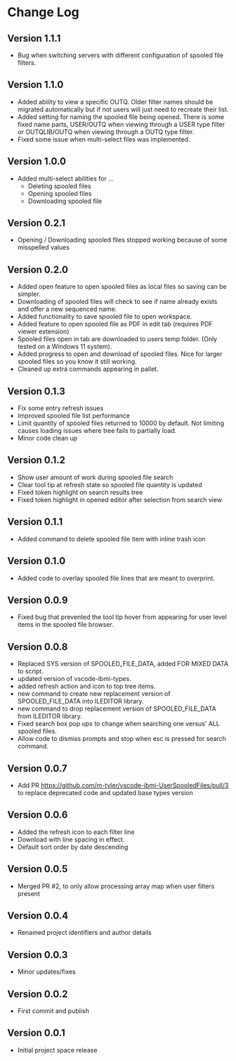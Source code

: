 # Change Log

## Version 1.1.1 
  *  Bug when switching servers with different configuration of spooled file filters.
  
## Version 1.1.0 
  *  Added ability to view a specific OUTQ.  Older filter names should be migrated automatically but if not users will just need to recreate their list. 
  *  Added setting for naming the spooled file being opened.  There is some fixed name parts, USER/OUTQ when viewing through a USER type filter or OUTQLIB/OUTQ when viewing through a OUTQ type filter.
  *  Fixed some issue when multi-select files was implemented.

## Version 1.0.0
  * Added multi-select abilities for ...
    * Deleting spooled files
    * Opening spooled files
    * Downloading spooled file
    
## Version 0.2.1
  * Opening / Downloading spooled files stopped working because of some misspelled values
  
## Version 0.2.0
  * Added open feature to open spooled files as local files so saving can be simpler.
  * Downloading of spooled files will check to see if name already exists and offer a new sequenced name.
  * Added functionality to save spooled file to open workspace.
  * Added feature to open spooled file as PDF in edit tab (requires PDF viewer extension)
  * Spooled files open in tab are downloaded to users temp folder. (Only tested on a Windows 11 system).
  * Added progress to open and download of spooled files.  Nice for larger spooled files so you know it still working.
  * Cleaned up extra commands appearing in pallet.

## Version 0.1.3
  * Fix some entry refresh issues
  * Improved spooled file list performance
  * Limit quantity of spooled files returned to 10000 by default. Not limiting causes loading issues where tree fails to partially load.
  * Minor code clean up

## Version 0.1.2
  * Show user amount of work during spooled file search
  * Clear tool tip at refresh state so spooled file quantity is updated
  * Fixed token highlight on search results tree
  * Fixed token highlight in opened editor after selection from search view

## Version 0.1.1
  * Added command to delete spooled file item with inline trash icon
## Version 0.1.0
  * Added code to overlay spooled file lines that are meant to overprint. 
## Version 0.0.9
  * Fixed bug that prevented the tool tip hover from appearing for user level items in the spooled file browser.
  
## Version 0.0.8
  * Replaced SYS version of SPOOLED_FILE_DATA, added FOR MIXED DATA to script.
  * updated version of vscode-ibmi-types.
  * added refresh action and icon to top tree items.
  * new command to create new replacement version of SPOOLED_FILE_DATA into ILEDITOR library.
  * new command to drop replacement version of SPOOLED_FILE_DATA from ILEDITOR library.
  * Fixed search box pop ups to change when searching one versus' ALL spooled files.
  * Allow code to dismiss prompts and stop when esc is pressed for search command.

## Version 0.0.7
  * Add PR https://github.com/m-tyler/vscode-ibmi-UserSpooledFiles/pull/3 to replace deprecated code and updated base types version

## Version 0.0.6
  * Added the refresh icon to each filter line
  * Download with line spacing in effect.
  * Default sort order by date descending
  
## Version 0.0.5
  * Merged PR #2, to only allow processing array map when user filters present

## Version 0.0.4
  * Renamed project identifiers and author details

## Version 0.0.3
  * Minor updates/fixes

## Version 0.0.2
  * First commit and publish

## Version 0.0.1
  * Initial project space release